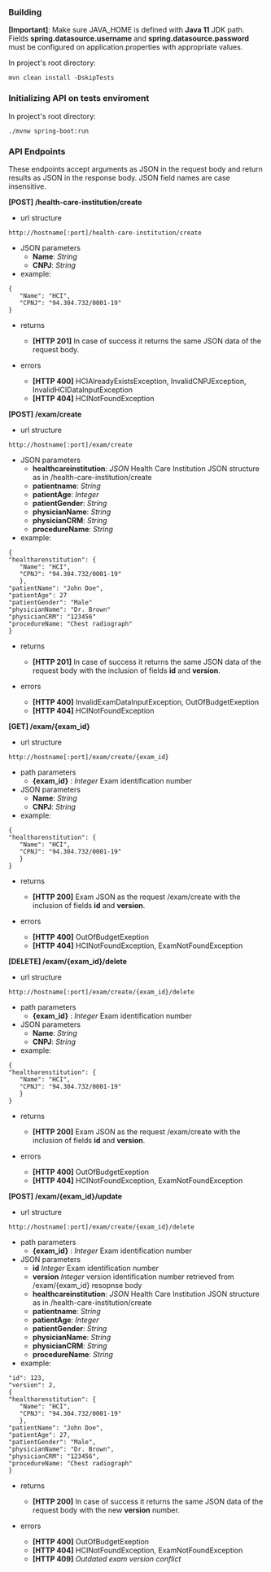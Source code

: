 ### Building

**[Important]**: Make sure JAVA_HOME is defined with **Java 11** JDK path.
Fields **spring.datasource.username** and **spring.datasource.password** must be configured on application.properties
 with appropriate values. 

In project's root directory: 

```
mvn clean install -DskipTests
```
### Initializing API on tests enviroment

In project's root directory: 
```
./mvnw spring-boot:run
```
### API Endpoints

These endpoints accept arguments as JSON in the request body and return results as JSON in the response body. 
JSON field names are case insensitive.


**[POST] /health-care-institution/create**

- url structure
```
http://hostname[:port]/health-care-institution/create
```
- JSON parameters
    - **Name**: *String* 
    - **CNPJ**: *String* 
 - example: 
 ```
{ 
    "Name": "HCI",
    "CPNJ": "94.304.732/0001-19"
}
```
- returns
    - **[HTTP 201]** In case of success it returns the same JSON data of the request body.
    
- errors
    - **[HTTP 400]** HCIAlreadyExistsException, InvalidCNPJException, InvalidHCIDataInputException
    - **[HTTP 404]** HCINotFoundException
    

**[POST] /exam/create**

- url structure
```
http://hostname[:port]/exam/create
```
- JSON parameters
    - **healthcareinstitution**: *JSON* Health Care Institution JSON structure as in /health-care-institution/create
    - **patientname**: *String*
    - **patientAge**: *Integer* 
    - **patientGender**: *String*
    - **physicianName**: *String*
    - **physicianCRM**: *String*
    - **procedureName**: *String*
 - example: 
 ```
{
"healtharenstitution": { 
    "Name": "HCI",
    "CPNJ": "94.304.732/0001-19"
    },
"patientName": "John Doe",
"patientAge": 27
"patientGender": "Male"
"physicianName": "Dr. Brown"
"physicianCRM": "123456"
"procedureName: "Chest radiograph"
}
```
- returns
    - **[HTTP 201]** In case of success it returns the same JSON data of the request body with the inclusion of fields **id** and **version**.
    
- errors
    - **[HTTP 400]** InvalidExamDataInputException, OutOfBudgetExeption
    - **[HTTP 404]** HCINotFoundException
    
**[GET] /exam/{exam_id}**

- url structure
```
http://hostname[:port]/exam/create/{exam_id}
```
- path parameters
    - **{exam_id}** : *Integer* Exam identification number
- JSON parameters
   - **Name**: *String* 
   - **CNPJ**: *String* 
 - example: 
 ```
{
"healtharenstitution": { 
    "Name": "HCI",
    "CPNJ": "94.304.732/0001-19"
    }
}
```
- returns
    - **[HTTP 200]** Exam JSON as the request /exam/create with the inclusion of fields **id** and **version**.
    
- errors
    - **[HTTP 400]** OutOfBudgetExeption
    - **[HTTP 404]** HCINotFoundException, ExamNotFoundException
    
**[DELETE] /exam/{exam_id}/delete**

- url structure
```
http://hostname[:port]/exam/create/{exam_id}/delete
```
- path parameters
    - **{exam_id}** : *Integer* Exam identification number
- JSON parameters
   - **Name**: *String* 
   - **CNPJ**: *String* 
 - example: 
 ```
{
"healtharenstitution": { 
    "Name": "HCI",
    "CPNJ": "94.304.732/0001-19"
    }
}
```
- returns
    - **[HTTP 200]** Exam JSON as the request /exam/create with the inclusion of fields **id** and **version**.
    
- errors
    - **[HTTP 400]** OutOfBudgetExeption
    - **[HTTP 404]** HCINotFoundException, ExamNotFoundException
    
**[POST] /exam/{exam_id}/update**

- url structure
```
http://hostname[:port]/exam/create/{exam_id}/delete
```
- path parameters
    - **{exam_id}** : *Integer* Exam identification number
- JSON parameters
    - **id** *Integer* Exam identification number
    - **version** *Integer* version identification number retrieved from /exam/{exam_id} resopnse body
    - **healthcareinstitution**: *JSON* Health Care Institution JSON structure as in /health-care-institution/create
    - **patientname**: *String*
    - **patientAge**: *Integer* 
    - **patientGender**: *String*
    - **physicianName**: *String*
    - **physicianCRM**: *String*
    - **procedureName**: *String*
 - example: 
 ```
"id": 123,
"version": 2,
{
"healtharenstitution": { 
    "Name": "HCI",
    "CPNJ": "94.304.732/0001-19"
    },
"patientName": "John Doe",
"patientAge": 27,
"patientGender": "Male",
"physicianName": "Dr. Brown",
"physicianCRM": "123456",
"procedureName: "Chest radiograph"
}
```
- returns
    - **[HTTP 200]** In case of success it returns the same JSON data of the request body with the new **version** number.
    
- errors
    - **[HTTP 400]** OutOfBudgetExeption
    - **[HTTP 404]** HCINotFoundException, ExamNotFoundException
    - **[HTTP 409]** *Outdated exam version conflict*